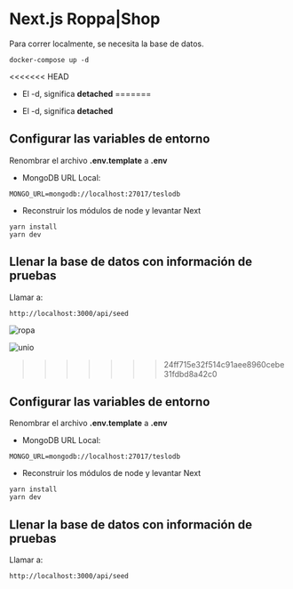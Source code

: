 # Next.js Roppa|Shop
Para correr localmente, se necesita la base de datos.
```
docker-compose up -d
```
<<<<<<< HEAD

* El -d, significa __detached__
=======

* El -d, significa __detached__



## Configurar las variables de entorno
Renombrar el archivo __.env.template__ a __.env__
* MongoDB URL Local:
```
MONGO_URL=mongodb://localhost:27017/teslodb
```

* Reconstruir los módulos de node y levantar Next
```
yarn install
yarn dev
```


## Llenar la base de datos con información de pruebas

Llamar a:
```
http://localhost:3000/api/seed
```
![ropa](https://github.com/RockStoneStudios/roppa/assets/68566212/770a9a21-8add-4800-95d8-ef6ee023c73a)

![unio](https://github.com/RockStoneStudios/roppa/assets/68566212/c2439d87-4084-4483-84e9-149e545889d3)






>>>>>>> 24ff715e32f514c91aee8960cebe31fdbd8a42c0



## Configurar las variables de entorno
Renombrar el archivo __.env.template__ a __.env__
* MongoDB URL Local:
```
MONGO_URL=mongodb://localhost:27017/teslodb
```

* Reconstruir los módulos de node y levantar Next
```
yarn install
yarn dev
```


## Llenar la base de datos con información de pruebas

Llamar a:
```
http://localhost:3000/api/seed
```